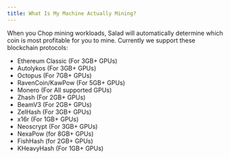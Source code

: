 ```yaml
---
title: What Is My Machine Actually Mining?
---
```


When you Chop mining workloads, Salad will automatically determine which coin is most profitable for you to mine.
Currently we support these blockchain protocols:

- Ethereum Classic (For 3GB+ GPUs)
- Autolykos (For 3GB+ GPUs)
- Octopus (For 7GB+ GPUs)
- RavenCoin/KawPow (For 5GB+ GPUs)
- Monero (For All supported GPUs)
- Zhash (For 2GB+ GPUs)
- BeamV3 (For 2GB+ GPUs)
- ZelHash (For 3GB+ GPUs)
- x16r (For 1GB+ GPUs)
- Neoscrypt (For 3GB+ GPUs)
- NexaPow (for 8GB+ GPUs)
- FishHash (for 2GB+ GPUs)
- KHeavyHash (For 1GB+ GPUs)
